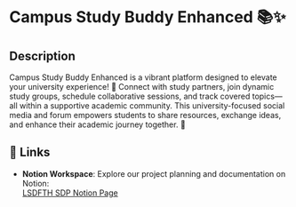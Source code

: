 # Campus Study Buddy Enhanced 📚✨

## Description

Campus Study Buddy Enhanced is a vibrant platform designed to elevate your university experience! 🚀 Connect with study partners, join dynamic study groups, schedule collaborative sessions, and track covered topics—all within a supportive academic community. This university-focused social media and forum empowers students to share resources, exchange ideas, and enhance their academic journey together. 🌟

## 🔗 Links

- **Notion Workspace**: Explore our project planning and documentation on Notion:  
  [LSDFTH SDP Notion Page](https://www.notion.so/LSDFTH-SDP-246e71bbe6ed80d3b367dd94107325ba?source=copy_link)
